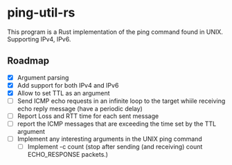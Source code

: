 # ping-util-rs

This program is a Rust implementation of the ping command found in UNIX. Supporting IPv4, IPv6. 

## Roadmap

- [x] Argument parsing
- [x] Add support for both IPv4 and IPv6
- [x] Allow to set TTL as an argument
- [ ] Send ICMP echo requests in an infinite loop to the target whiile receiving echo reply message (have a periodic delay)
- [ ] Report Loss and RTT time for each sent message
- [ ] report the ICMP messages that are exceeding the time set by the TTL argument
- [ ] Implement any interesting arguments in the UNIX ping command
    - [ ] Implement -c count (stop after sending (and receiving) count ECHO_RESPONSE packets.)
